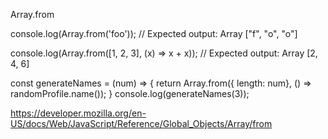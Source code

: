 Array.from


console.log(Array.from('foo'));
// Expected output: Array ["f", "o", "o"]

console.log(Array.from([1, 2, 3], (x) => x + x));
// Expected output: Array [2, 4, 6]


const generateNames = (num) => {
    return Array.from({ length: num}, () => randomProfile.name());
}
console.log(generateNames(3));


<https://developer.mozilla.org/en-US/docs/Web/JavaScript/Reference/Global_Objects/Array/from>